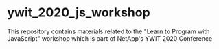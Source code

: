 # ywit_2020_js_workshop
This repository contains materials related to the "Learn to Program with JavaScript" workshop which is part of NetApp's YWIT 2020 Conference
